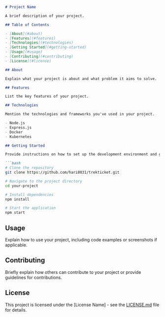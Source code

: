 ```markdown
# Project Name

A brief description of your project.

## Table of Contents

- [About](#about)
- [Features](#features)
- [Technologies](#technologies)
- [Getting Started](#getting-started)
- [Usage](#usage)
- [Contributing](#contributing)
- [License](#license)

## About

Explain what your project is about and what problem it aims to solve.

## Features

List the key features of your project.

## Technologies

Mention the technologies and frameworks you've used in your project.

- Node.js
- Express.js
- Docker
- Kubernetes

## Getting Started

Provide instructions on how to set up the development environment and get your project up and running locally.

```bash
# Clone the repository
git clone https://github.com/hari8031/trekticket.git

# Navigate to the project directory
cd your-project

# Install dependencies
npm install

# Start the application
npm start
```

## Usage

Explain how to use your project, including code examples or screenshots if applicable.

## Contributing

Briefly explain how others can contribute to your project or provide guidelines for contributions.

## License

This project is licensed under the [License Name] - see the [LICENSE.md](LICENSE.md) file for details.
```
